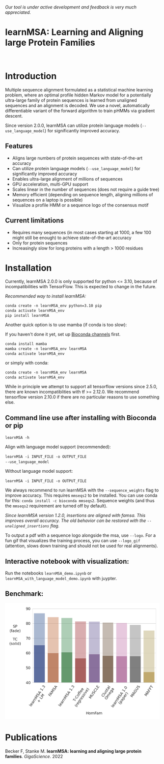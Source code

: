 *Our tool is under active development and feedback is very much appreciated.*

# learnMSA: Learning and Aligning large Protein Families

<img src="https://github.com/Gaius-Augustus/learnMSA/blob/main/logo/training.gif" alt="" loop=infinite>

# Introduction
Multiple sequence alignment formulated as a statistical machine learning problem, where an optimal profile hidden Markov model for a potentially ultra-large family of protein sequences is learned from unaligned sequences and an alignment is decoded. We use a novel, automatically differentiable variant of the forward algorithm to train pHMMs via gradient descent.

Since version 2.0.0, learnMSA can utilize protein language models (`--use_language_model`) for significantly improved accuracy.

## Features

- Aligns large numbers of protein sequences with state-of-the-art accuracy
- Can utilize protein language models (`--use_language_model`) for significantly improved accuracy
- Enables ultra-large alignment of millions of sequences 
- GPU acceleration, multi-GPU support
- Scales linear in the number of sequences (does not require a guide tree)
- Memory efficient (depending on sequence length, aligning millions of sequences on a laptop is possible)
- Visualize a profile HMM or a sequence logo of the consensus motif

## Current limitations

- Requires many sequences (in most cases starting at 1000, a few 100 might still be enough) to achieve state-of-the-art accuracy
- Only for protein sequences
- Increasingly slow for long proteins with a length > 1000 residues

# Installation

Currently, learnMSA 2.0.0 is only supported for python <= 3.10, because of incompatibilities with TensorFlow. This is expected to change in the future.

*Recommended way to install learnMSA:*

```
conda create -n learnMSA_env python=3.10 pip
conda activate learnMSA_env
pip install learnMSA
```

Another quick option is to use mamba (if conda is too slow):

If you haven't done it yet, set up [Bioconda channels](https://bioconda.github.io/) first.

```
conda install mamba
mamba create -n learnMSA_env learnMSA
conda activate learnMSA_env
```

or simply with conda:

```
conda create -n learnMSA_env learnMSA
conda activate learnMSA_env
```

While in principle we attempt to support all tensorflow versions since 2.5.0, there are known incompatiblities with tf >= 2.12.0. We recommend tensorflow version 2.10.0 if there are no particular reasons to use something else.

## Command line use after installing with Bioconda or pip

<code>learnMSA -h</code>

Align with language model support (recommended):

<code>learnMSA -i INPUT_FILE -o OUTPUT_FILE --use_language_model</code>

Without language model support:

<code>learnMSA -i INPUT_FILE -o OUTPUT_FILE</code>

We always recommend to run learnMSA with the `--sequence_weights` flag to improve accuracy. This requires `mmseqs2` to be installed. You can use conda for this: `conda install -c bioconda mmseqs2`. Sequence weights (and thus the `mmseqs2` requirement are turned off by default).

*Since learnMSA version 1.2.0, insertions are aligned with famsa. This improves overall accuracy. The old behavior can be restored with the `--unaligned_insertions` flag.*

To output a pdf with a sequence logo alongside the msa, use `--logo`. For a fun gif that visualizes the training process, you can use `--logo_gif` (attention, slows down training and should not be used for real alignments).
  
## Interactive notebook with visualization:

Run the notebooks <code>learnMSA_demo.ipynb</code> or <code>learnMSA_with_language_model_demo.ipynb</code> with juypter.
  
## Benchmark:

![alt text](https://github.com/felbecker/snakeMSA/blob/main/plots/SP_TC.png?raw=true)

# Publications

Becker F, Stanke M. **learnMSA: learning and aligning large protein families**. *GigaScience*. 2022
